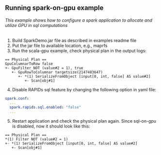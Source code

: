 ## Running spark-on-gpu example
###### This example shows how to configure a spark application to allocate and utilize GPU in sql computations
1. Build SparkDemo.jar file as described in examples readme file
2. Put the jar file to available location, e.g., maprfs
3. Run the scala-gpu example, check physical plan in the output logs:
```shell
== Physical Plan ==
GpuColumnarToRow false
+- GpuFilter NOT (value#2 = 1), true
   +- GpuRowToColumnar targetsize(2147483647)
      +- *(1) SerializeFromObject [input[0, int, false] AS value#2]
         +- Scan[obj#1]
```
4. Disable RAPIDs sql feature by changing the following option in yaml file:
```yaml
spark.conf:
  ...
  spark.rapids.sql.enabled: "false"
  ...
```
5. Restart application and check the physical plan again. Since sql-on-gpu is disabled, now it should look like this:
```shell
== Physical Plan ==
*(1) Filter NOT (value#2 = 1)
+- *(1) SerializeFromObject [input[0, int, false] AS value#2]
   +- Scan[obj#1]
```